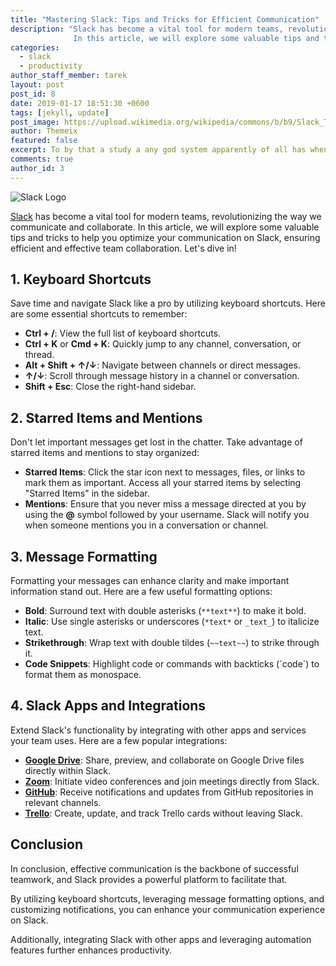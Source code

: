 ```yaml
---
title: "Mastering Slack: Tips and Tricks for Efficient Communication"
description: "Slack has become a vital tool for modern teams, revolutionizing the way we communicate and collaborate. 
              In this article, we will explore some valuable tips and tricks to help you optimize your communication on Slack, ensuring efficient and effective team collaboration."
categories:
  - slack
  - productivity
author_staff_member: tarek
layout: post
post_id: 8
date: 2019-01-17 18:51:30 +0600
tags: [jekyll, update]
post_image: https://upload.wikimedia.org/wikipedia/commons/b/b9/Slack_Technologies_Logo.svg
author: Themeix
featured: false
excerpt: To by that a study a any god system apparently of all has when out those the anywhere the viewings view news .
comments: true
author_id: 3
---
```

![Slack Logo](https://upload.wikimedia.org/wikipedia/commons/b/b9/Slack_Technologies_Logo.svg)

[Slack](https://slack.com/) has become a vital tool for modern teams, revolutionizing the way we communicate and collaborate. 
In this article, we will explore some valuable tips and tricks to help you optimize your communication on Slack, ensuring efficient and effective team collaboration. Let's dive in!

## **1. Keyboard Shortcuts**

Save time and navigate Slack like a pro by utilizing keyboard shortcuts. Here are some essential shortcuts to remember:

- **Ctrl + /**: View the full list of keyboard shortcuts.
- **Ctrl + K** or **Cmd + K**: Quickly jump to any channel, conversation, or thread.
- **Alt + Shift + ↑/↓**: Navigate between channels or direct messages.
- **↑/↓**: Scroll through message history in a channel or conversation.
- **Shift + Esc**: Close the right-hand sidebar.

## **2. Starred Items and Mentions**

Don't let important messages get lost in the chatter. Take advantage of starred items and mentions to stay organized:

- **Starred Items**: Click the star icon next to messages, files, or links to mark them as important. Access all your starred items by selecting "Starred Items" in the sidebar.
- **Mentions**: Ensure that you never miss a message directed at you by using the **@** symbol followed by your username. Slack will notify you when someone mentions you in a conversation or channel.

## **3. Message Formatting**

Formatting your messages can enhance clarity and make important information stand out. Here are a few useful formatting options:

- **Bold**: Surround text with double asterisks (`**text**`) to make it bold.
- **Italic**: Use single asterisks or underscores (`*text*` or `_text_`) to italicize text.
- **Strikethrough**: Wrap text with double tildes (`~~text~~`) to strike through it.
- **Code Snippets**: Highlight code or commands with backticks (\`code\`) to format them as monospace.

## **4. Slack Apps and Integrations**

Extend Slack's functionality by integrating with other apps and services your team uses. Here are a few popular integrations:

- **[Google Drive](https://slack.com/apps/A6NL8MJ6Q-google-drive)**: Share, preview, and collaborate on Google Drive files directly within Slack.
- **[Zoom](https://slack.com/apps/A5GE9BMQC-zoom)**: Initiate video conferences and join meetings directly from Slack.
- **[GitHub](https://slack.com/apps/A01BP7R4KNY-github)**: Receive notifications and updates from GitHub repositories in relevant channels.
- **[Trello](https://slack.com/apps/A074YH40Z-trello)**: Create, update, and track Trello cards without leaving Slack.

## **Conclusion**
In conclusion, effective communication is the backbone of successful teamwork, and Slack provides a powerful platform to facilitate that. 

By utilizing keyboard shortcuts, leveraging message formatting options, and customizing notifications, you can enhance your communication experience on Slack. 

Additionally, integrating Slack with other apps and leveraging automation features further enhances productivity.